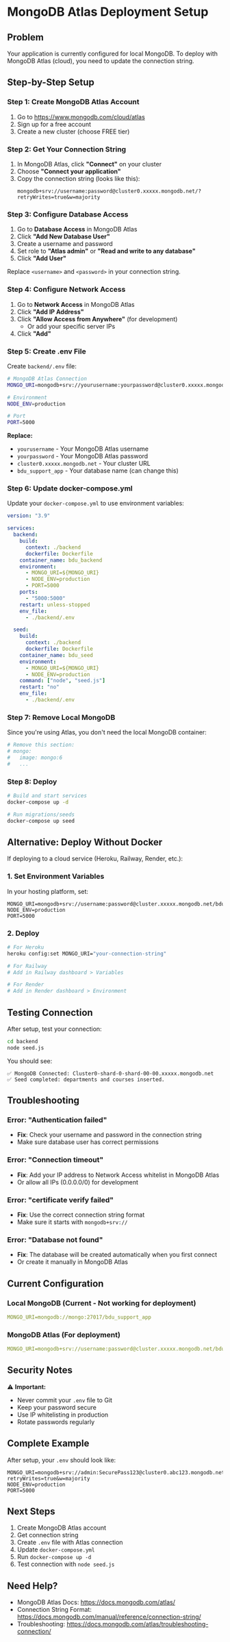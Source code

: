 # MongoDB Atlas Deployment Setup

## Problem
Your application is currently configured for local MongoDB. To deploy with MongoDB Atlas (cloud), you need to update the connection string.

## Step-by-Step Setup

### Step 1: Create MongoDB Atlas Account
1. Go to https://www.mongodb.com/cloud/atlas
2. Sign up for a free account
3. Create a new cluster (choose FREE tier)

### Step 2: Get Your Connection String

1. In MongoDB Atlas, click **"Connect"** on your cluster
2. Choose **"Connect your application"**
3. Copy the connection string (looks like this):
   ```
   mongodb+srv://username:password@cluster0.xxxxx.mongodb.net/?retryWrites=true&w=majority
   ```

### Step 3: Configure Database Access

1. Go to **Database Access** in MongoDB Atlas
2. Click **"Add New Database User"**
3. Create a username and password
4. Set role to **"Atlas admin"** or **"Read and write to any database"**
5. Click **"Add User"**

Replace `<username>` and `<password>` in your connection string.

### Step 4: Configure Network Access

1. Go to **Network Access** in MongoDB Atlas
2. Click **"Add IP Address"**
3. Click **"Allow Access from Anywhere"** (for development)
   - Or add your specific server IPs
4. Click **"Add"**

### Step 5: Create .env File

Create `backend/.env` file:

```bash
# MongoDB Atlas Connection
MONGO_URI=mongodb+srv://yourusername:yourpassword@cluster0.xxxxx.mongodb.net/bdu_support_app?retryWrites=true&w=majority

# Environment
NODE_ENV=production

# Port
PORT=5000
```

**Replace:**
- `yourusername` - Your MongoDB Atlas username
- `yourpassword` - Your MongoDB Atlas password
- `cluster0.xxxxx.mongodb.net` - Your cluster URL
- `bdu_support_app` - Your database name (can change this)

### Step 6: Update docker-compose.yml

Update your `docker-compose.yml` to use environment variables:

```yaml
version: "3.9"

services:
  backend:
    build:
      context: ./backend
      dockerfile: Dockerfile
    container_name: bdu_backend
    environment:
      - MONGO_URI=${MONGO_URI}
      - NODE_ENV=production
      - PORT=5000
    ports:
      - "5000:5000"
    restart: unless-stopped
    env_file:
      - ./backend/.env

  seed:
    build:
      context: ./backend
      dockerfile: Dockerfile
    container_name: bdu_seed
    environment:
      - MONGO_URI=${MONGO_URI}
      - NODE_ENV=production
    command: ["node", "seed.js"]
    restart: "no"
    env_file:
      - ./backend/.env
```

### Step 7: Remove Local MongoDB

Since you're using Atlas, you don't need the local MongoDB container:

```yaml
# Remove this section:
# mongo:
#   image: mongo:6
#   ...
```

### Step 8: Deploy

```bash
# Build and start services
docker-compose up -d

# Run migrations/seeds
docker-compose up seed
```

## Alternative: Deploy Without Docker

If deploying to a cloud service (Heroku, Railway, Render, etc.):

### 1. Set Environment Variables

In your hosting platform, set:
```
MONGO_URI=mongodb+srv://username:password@cluster.xxxxx.mongodb.net/bdu_support_app
NODE_ENV=production
PORT=5000
```

### 2. Deploy

```bash
# For Heroku
heroku config:set MONGO_URI="your-connection-string"

# For Railway
# Add in Railway dashboard > Variables

# For Render
# Add in Render dashboard > Environment
```

## Testing Connection

After setup, test your connection:

```bash
cd backend
node seed.js
```

You should see:
```
✅ MongoDB Connected: Cluster0-shard-0-shard-00-00.xxxxx.mongodb.net
✅ Seed completed: departments and courses inserted.
```

## Troubleshooting

### Error: "Authentication failed"
- **Fix**: Check your username and password in the connection string
- Make sure database user has correct permissions

### Error: "Connection timeout"
- **Fix**: Add your IP address to Network Access whitelist in MongoDB Atlas
- Or allow all IPs (0.0.0.0/0) for development

### Error: "certificate verify failed"
- **Fix**: Use the correct connection string format
- Make sure it starts with `mongodb+srv://`

### Error: "Database not found"
- **Fix**: The database will be created automatically when you first connect
- Or create it manually in MongoDB Atlas

## Current Configuration

### Local MongoDB (Current - Not working for deployment)
```yaml
MONGO_URI=mongodb://mongo:27017/bdu_support_app
```

### MongoDB Atlas (For deployment)
```yaml
MONGO_URI=mongodb+srv://username:password@cluster.xxxxx.mongodb.net/bdu_support_app
```

## Security Notes

⚠️ **Important:**
- Never commit your `.env` file to Git
- Keep your password secure
- Use IP whitelisting in production
- Rotate passwords regularly

## Complete Example

After setup, your `.env` should look like:

```env
MONGO_URI=mongodb+srv://admin:SecurePass123@cluster0.abc123.mongodb.net/bdu_support_app?retryWrites=true&w=majority
NODE_ENV=production
PORT=5000
```

## Next Steps

1. Create MongoDB Atlas account
2. Get connection string
3. Create `.env` file with Atlas connection
4. Update `docker-compose.yml`
5. Run `docker-compose up -d`
6. Test connection with `node seed.js`

## Need Help?

- MongoDB Atlas Docs: https://docs.mongodb.com/atlas/
- Connection String Format: https://docs.mongodb.com/manual/reference/connection-string/
- Troubleshooting: https://docs.mongodb.com/atlas/troubleshooting-connection/

